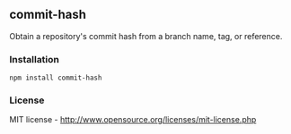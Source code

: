 ## commit-hash

Obtain a repository's commit hash from a branch name, tag, or reference.

### Installation

```
npm install commit-hash
```

### License

MIT license - http://www.opensource.org/licenses/mit-license.php
